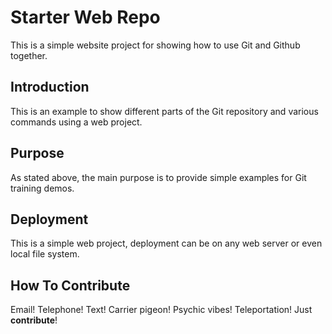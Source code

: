 # Starter Web Repo

This is a simple website project for showing how to use Git and Github together.

## Introduction

This is an example to show different parts of the Git repository and various commands using a web project.

## Purpose

As stated above, the main purpose is to provide simple examples for Git training demos.

## Deployment

This is a simple web project, deployment can be on any web server or even local file system.

## How To Contribute

Email! Telephone! Text! Carrier pigeon! Psychic vibes! Teleportation! Just **contribute**!
